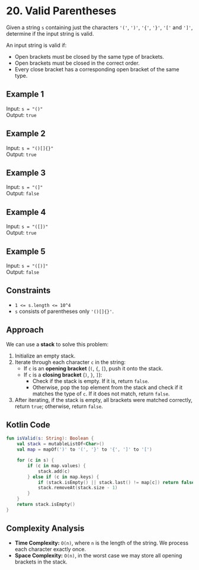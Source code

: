 # 20. Valid Parentheses

Given a string `s` containing just the characters `'('`, `')'`, `'{'`, `'}'`, `'['` and `']'`, determine if the input string is valid.

An input string is valid if:

- Open brackets must be closed by the same type of brackets.
- Open brackets must be closed in the correct order.
- Every close bracket has a corresponding open bracket of the same type.

## Example 1

Input: `s = "()"`  
Output: `true`

## Example 2

Input: `s = "()[]{}"`  
Output: `true`

## Example 3

Input: `s = "(]"`  
Output: `false`

## Example 4

Input: `s = "([])"`  
Output: `true`

## Example 5

Input: `s = "([)]"`  
Output: `false`

## Constraints

- `1 <= s.length <= 10^4`
- `s` consists of parentheses only `'()[]{}'`.

## Approach

We can use a **stack** to solve this problem:

1. Initialize an empty stack.
2. Iterate through each character `c` in the string:
   - If `c` is an **opening bracket** (`(`, `{`, `[`), push it onto the stack.
   - If `c` is a **closing bracket** (`)`, `}`, `]`):
     - Check if the stack is empty. If it is, return `false`.
     - Otherwise, pop the top element from the stack and check if it matches the type of `c`. If it does not match, return `false`.
3. After iterating, if the stack is empty, all brackets were matched correctly, return `true`; otherwise, return `false`.

## Kotlin Code

```kotlin
fun isValid(s: String): Boolean {
    val stack = mutableListOf<Char>()
    val map = mapOf(')' to '(', '}' to '{', ']' to '[')

    for (c in s) {
        if (c in map.values) {
            stack.add(c)
        } else if (c in map.keys) {
            if (stack.isEmpty() || stack.last() != map[c]) return false
            stack.removeAt(stack.size - 1)
        }
    }
    return stack.isEmpty()
}
```

## Complexity Analysis

- **Time Complexity:** `O(n)`, where `n` is the length of the string. We process each character exactly once.  
- **Space Complexity:** `O(n)`, in the worst case we may store all opening brackets in the stack.
